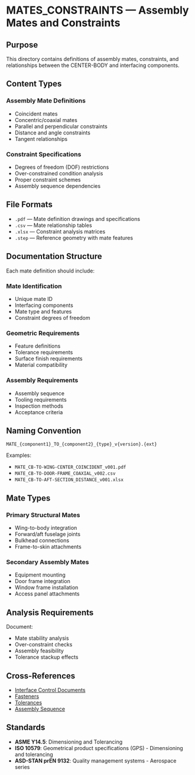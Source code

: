 # MATES_CONSTRAINTS — Assembly Mates and Constraints

## Purpose

This directory contains definitions of assembly mates, constraints, and relationships between the CENTER-BODY and interfacing components.

## Content Types

### Assembly Mate Definitions
- Coincident mates
- Concentric/coaxial mates
- Parallel and perpendicular constraints
- Distance and angle constraints
- Tangent relationships

### Constraint Specifications
- Degrees of freedom (DOF) restrictions
- Over-constrained condition analysis
- Proper constraint schemes
- Assembly sequence dependencies

## File Formats

- `.pdf` — Mate definition drawings and specifications
- `.csv` — Mate relationship tables
- `.xlsx` — Constraint analysis matrices
- `.step` — Reference geometry with mate features

## Documentation Structure

Each mate definition should include:

### Mate Identification
- Unique mate ID
- Interfacing components
- Mate type and features
- Constraint degrees of freedom

### Geometric Requirements
- Feature definitions
- Tolerance requirements
- Surface finish requirements
- Material compatibility

### Assembly Requirements
- Assembly sequence
- Tooling requirements
- Inspection methods
- Acceptance criteria

## Naming Convention

```
MATE_{component1}_TO_{component2}_{type}_v{version}.{ext}
```

Examples:
- `MATE_CB-TO-WING-CENTER_COINCIDENT_v001.pdf`
- `MATE_CB-TO-DOOR-FRAME_COAXIAL_v002.csv`
- `MATE_CB-TO-AFT-SECTION_DISTANCE_v001.xlsx`

## Mate Types

### Primary Structural Mates
- Wing-to-body integration
- Forward/aft fuselage joints
- Bulkhead connections
- Frame-to-skin attachments

### Secondary Assembly Mates
- Equipment mounting
- Door frame integration
- Window frame installation
- Access panel attachments

## Analysis Requirements

Document:
- Mate stability analysis
- Over-constraint checks
- Assembly feasibility
- Tolerance stackup effects

## Cross-References

- [Interface Control Documents](../ICD/)
- [Fasteners](../FASTENERS/)
- [Tolerances](../TOLERANCES_GDT/)
- [Assembly Sequence](../SEQUENCE/)

## Standards

- **ASME Y14.5**: Dimensioning and Tolerancing
- **ISO 10579**: Geometrical product specifications (GPS) - Dimensioning and tolerancing
- **ASD-STAN prEN 9132**: Quality management systems - Aerospace series
